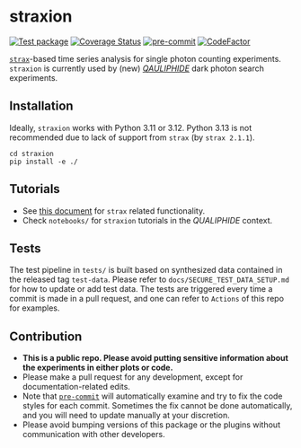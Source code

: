# straxion
[![Test package](https://github.com/WashU-Astroparticle-Lab/straxion/actions/workflows/pytest.yml/badge.svg?branch=main)](https://github.com/WashU-Astroparticle-Lab/straxion/actions/workflows/pytest.yml)
[![Coverage Status](https://coveralls.io/repos/github/WashU-Astroparticle-Lab/straxion/badge.svg?branch=main)](https://coveralls.io/github/WashU-Astroparticle-Lab/straxion?branch=main)
[![pre-commit](https://img.shields.io/badge/pre--commit-enabled-brightgreen?logo=pre-commit)](https://github.com/pre-commit/pre-commit)
[![CodeFactor](https://www.codefactor.io/repository/github/washu-astroparticle-lab/straxion/badge)](https://www.codefactor.io/repository/github/washu-astroparticle-lab/straxion)

[`strax`](https://github.com/AxFoundation/strax)-based time series analysis for single photon counting experiments. `straxion` is currently used by (new) [*QAULIPHIDE*](https://journals.aps.org/prl/abstract/10.1103/PhysRevLett.130.231001) dark photon search experiments.

## Installation

Ideally, `straxion` works with Python 3.11 or 3.12. Python 3.13 is not recommended due to lack of support from `strax` (by `strax 2.1.1`).

```
cd straxion
pip install -e ./
```

## Tutorials
- See [this document](https://strax.readthedocs.io/en/latest/) for `strax` related functionality.
- Check `notebooks/` for `straxion` tutorials in the *QUALIPHIDE* context.

## Tests
The test pipeline in `tests/` is built based on synthesized data contained in the released tag `test-data`. Please refer to `docs/SECURE_TEST_DATA_SETUP.md` for how to update or add test data. The tests are triggered every time a commit is made in a pull request, and one can refer to `Actions` of this repo for examples.

## Contribution
- **This is a public repo. Please avoid putting sensitive information about the experiments in either plots or code.**
- Please make a pull request for any development, except for documentation-related edits.
- Note that [`pre-commit`](https://pre-commit.com) will automatically examine and try to fix the code styles for each commit. Sometimes the fix cannot be done automatically, and you will need to update manually at your discretion.
- Please avoid bumping versions of this package or the plugins without communication with other developers.
